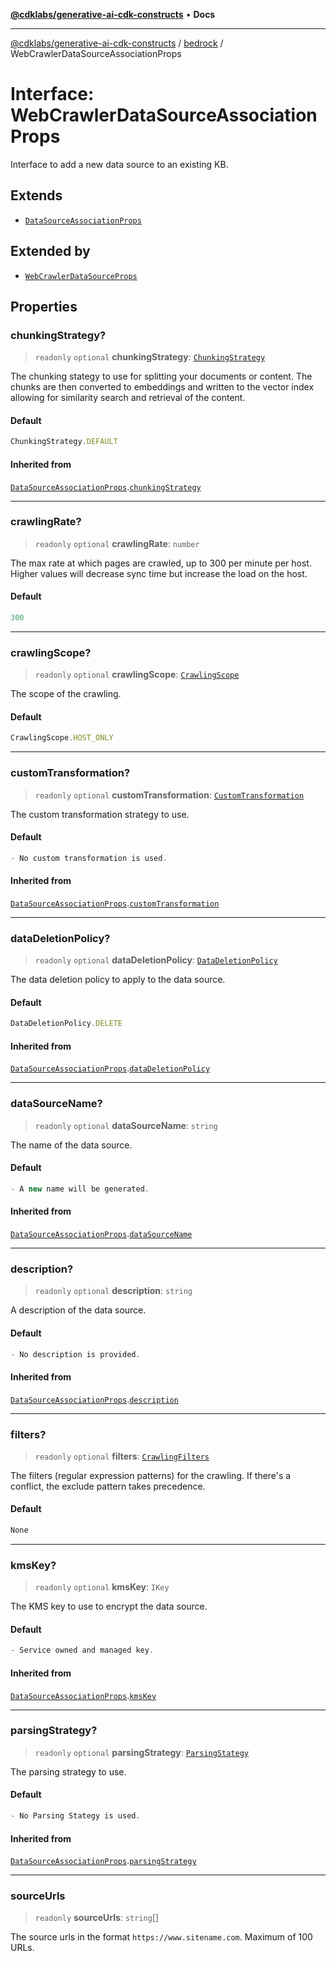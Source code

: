 [**@cdklabs/generative-ai-cdk-constructs**](../../../README.md) • **Docs**

***

[@cdklabs/generative-ai-cdk-constructs](../../../README.md) / [bedrock](../README.md) / WebCrawlerDataSourceAssociationProps

# Interface: WebCrawlerDataSourceAssociationProps

Interface to add a new data source to an existing KB.

## Extends

- [`DataSourceAssociationProps`](DataSourceAssociationProps.md)

## Extended by

- [`WebCrawlerDataSourceProps`](WebCrawlerDataSourceProps.md)

## Properties

### chunkingStrategy?

> `readonly` `optional` **chunkingStrategy**: [`ChunkingStrategy`](../classes/ChunkingStrategy.md)

The chunking stategy to use for splitting your documents or content.
The chunks are then converted to embeddings and written to the vector 
index allowing for similarity search and retrieval of the content.

#### Default

```ts
ChunkingStrategy.DEFAULT
```

#### Inherited from

[`DataSourceAssociationProps`](DataSourceAssociationProps.md).[`chunkingStrategy`](DataSourceAssociationProps.md#chunkingstrategy)

***

### crawlingRate?

> `readonly` `optional` **crawlingRate**: `number`

The max rate at which pages are crawled, up to 300 per minute per host.
Higher values will decrease sync time but increase the load on the host.

#### Default

```ts
300
```

***

### crawlingScope?

> `readonly` `optional` **crawlingScope**: [`CrawlingScope`](../enumerations/CrawlingScope.md)

The scope of the crawling.

#### Default

```ts
CrawlingScope.HOST_ONLY
```

***

### customTransformation?

> `readonly` `optional` **customTransformation**: [`CustomTransformation`](../classes/CustomTransformation.md)

The custom transformation strategy to use.

#### Default

```ts
- No custom transformation is used.
```

#### Inherited from

[`DataSourceAssociationProps`](DataSourceAssociationProps.md).[`customTransformation`](DataSourceAssociationProps.md#customtransformation)

***

### dataDeletionPolicy?

> `readonly` `optional` **dataDeletionPolicy**: [`DataDeletionPolicy`](../enumerations/DataDeletionPolicy.md)

The data deletion policy to apply to the data source.

#### Default

```ts
DataDeletionPolicy.DELETE
```

#### Inherited from

[`DataSourceAssociationProps`](DataSourceAssociationProps.md).[`dataDeletionPolicy`](DataSourceAssociationProps.md#datadeletionpolicy)

***

### dataSourceName?

> `readonly` `optional` **dataSourceName**: `string`

The name of the data source.

#### Default

```ts
- A new name will be generated.
```

#### Inherited from

[`DataSourceAssociationProps`](DataSourceAssociationProps.md).[`dataSourceName`](DataSourceAssociationProps.md#datasourcename)

***

### description?

> `readonly` `optional` **description**: `string`

A description of the data source.

#### Default

```ts
- No description is provided.
```

#### Inherited from

[`DataSourceAssociationProps`](DataSourceAssociationProps.md).[`description`](DataSourceAssociationProps.md#description)

***

### filters?

> `readonly` `optional` **filters**: [`CrawlingFilters`](CrawlingFilters.md)

The filters (regular expression patterns) for the crawling. 
If there's a conflict, the exclude pattern takes precedence.

#### Default

```ts
None
```

***

### kmsKey?

> `readonly` `optional` **kmsKey**: `IKey`

The KMS key to use to encrypt the data source.

#### Default

```ts
- Service owned and managed key.
```

#### Inherited from

[`DataSourceAssociationProps`](DataSourceAssociationProps.md).[`kmsKey`](DataSourceAssociationProps.md#kmskey)

***

### parsingStrategy?

> `readonly` `optional` **parsingStrategy**: [`ParsingStategy`](../classes/ParsingStategy.md)

The parsing strategy to use.

#### Default

```ts
- No Parsing Stategy is used.
```

#### Inherited from

[`DataSourceAssociationProps`](DataSourceAssociationProps.md).[`parsingStrategy`](DataSourceAssociationProps.md#parsingstrategy)

***

### sourceUrls

> `readonly` **sourceUrls**: `string`[]

The source urls in the format `https://www.sitename.com`.
Maximum of 100 URLs.
